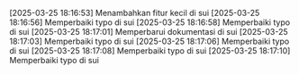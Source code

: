 [2025-03-25 18:16:53] Menambahkan fitur kecil di sui
[2025-03-25 18:16:56] Memperbaiki typo di sui
[2025-03-25 18:16:58] Memperbaiki typo di sui
[2025-03-25 18:17:01] Memperbarui dokumentasi di sui
[2025-03-25 18:17:03] Memperbaiki typo di sui
[2025-03-25 18:17:06] Memperbaiki typo di sui
[2025-03-25 18:17:08] Memperbaiki typo di sui
[2025-03-25 18:17:10] Memperbaiki typo di sui
